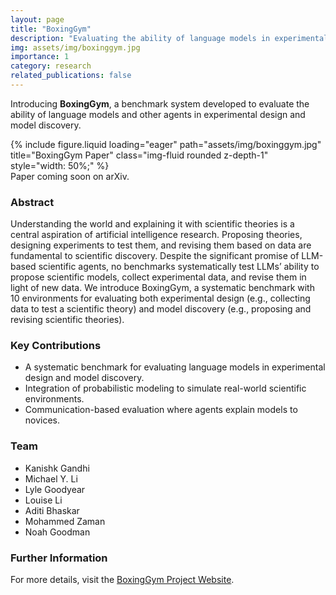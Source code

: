 ```yaml
---
layout: page
title: "BoxingGym"
description: "Evaluating the ability of language models in experimental design and model discovery"
img: assets/img/boxinggym.jpg
importance: 1
category: research
related_publications: false
---
```


Introducing **BoxingGym**, a benchmark system developed to evaluate the ability of language models and other agents in experimental design and model discovery. 

<div class="row">
    <div class="col-sm mt-3 mt-md-0">
        {% include figure.liquid loading="eager" path="assets/img/boxinggym.jpg" title="BoxingGym Paper" class="img-fluid rounded z-depth-1" style="width: 50%;" %}
    </div>
</div>
<div class="caption">
    Paper coming soon on arXiv.
</div>

### Abstract
Understanding the world and explaining it with scientific theories is a central aspiration of artificial intelligence research. Proposing theories, designing experiments to test them, and revising them based on data are fundamental to scientific discovery. Despite the significant promise of LLM-based scientific agents, no benchmarks systematically test LLMs’ ability to propose scientific models, collect experimental data, and revise them in light of new data. We introduce BoxingGym, a systematic benchmark with 10 environments for evaluating both experimental design (e.g., collecting data to test a scientific theory) and model discovery (e.g., proposing and revising scientific theories).

### Key Contributions
- A systematic benchmark for evaluating language models in experimental design and model discovery.
- Integration of probabilistic modeling to simulate real-world scientific environments.
- Communication-based evaluation where agents explain models to novices.

### Team
- Kanishk Gandhi
- Michael Y. Li
- Lyle Goodyear
- Louise Li
- Aditi Bhaskar
- Mohammed Zaman
- Noah Goodman

### Further Information
For more details, visit the [BoxingGym Project Website](https://sites.google.com/view/boxing-gym-language/home).
